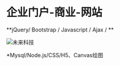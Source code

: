 # 企业门户-商业-网站
**jQuery/ Bootstrap / Javascript / Ajax / **

![未来科技](http://down.51rc.com/imagefolder/Visual/L9680000/9679874_20130416170850.gif)

*Mysql/Node.js/CSS/H5、Canvas绘图  


